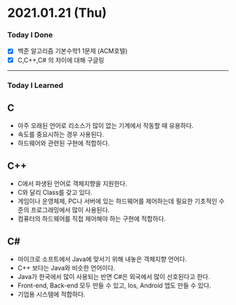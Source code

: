 # 2021.01.21 (Thu)
### Today I Done
- [x] 백준 알고리즘 기본수학1 1문제 (ACM호텔)
- [x] C,C++,C# 의 차이에 대해 구글링
***
### Today I Learned

 ## C 
- 아주 오래된 언어로 리소스가 많이 없는 기계에서 작동할 때 유용하다.
- 속도를 중요시하는 경우 사용된다.
- 하드웨어와 관련된 구현에 적합하다.

 ## C++
 - C에서 파생된 언어로 객체지향을 지원한다.
 - C와 달리 Class를 갖고 있다.
 - 게임이나 운영체제, PC나 서버에 있는 하드웨어를 제어하는데 필요한 기초적인 수준의 프로그래밍에서 많이 사용된다.
 - 컴퓨터의 하드웨어를 직접 제어해야 하는 구현에 적합하다.
 
 ## C#  
 - 마이크로 소프트에서 Java에 맞서기 위해 내놓은 객체지향 언어다.
 - C++ 보다는 Java와 비슷한 언어이다.
 - Java가 한국에서 많이 사용되는 반면 C#은 외국에서 많이 선호된다고 한다.
 - Front-end, Back-end 모두 만들 수 있고, Ios, Android 앱도 만들 수 있다.
 - 기업용 시스템에 적합하다.